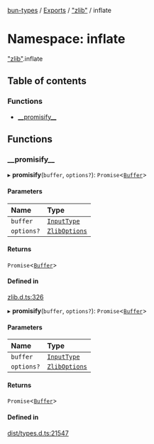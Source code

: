 [bun-types](../README.md) / [Exports](../modules.md) / ["zlib"](zlib_.md) / inflate

# Namespace: inflate

["zlib"](zlib_.md).inflate

## Table of contents

### Functions

- [\_\_promisify\_\_](zlib_.inflate.md#__promisify__)

## Functions

### \_\_promisify\_\_

▸ **__promisify__**(`buffer`, `options?`): `Promise`<[`Buffer`](buffer_.md#buffer)\>

#### Parameters

| Name | Type |
| :------ | :------ |
| `buffer` | [`InputType`](zlib_.md#inputtype) |
| `options?` | [`ZlibOptions`](../interfaces/zlib_.ZlibOptions.md) |

#### Returns

`Promise`<[`Buffer`](buffer_.md#buffer)\>

#### Defined in

[zlib.d.ts:326](https://github.com/valgaze/bun-types/blob/5e53f27/zlib.d.ts#L326)

▸ **__promisify__**(`buffer`, `options?`): `Promise`<[`Buffer`](buffer_.md#buffer)\>

#### Parameters

| Name | Type |
| :------ | :------ |
| `buffer` | [`InputType`](zlib_.md#inputtype) |
| `options?` | [`ZlibOptions`](../interfaces/zlib_.ZlibOptions.md) |

#### Returns

`Promise`<[`Buffer`](buffer_.md#buffer)\>

#### Defined in

[dist/types.d.ts:21547](https://github.com/valgaze/bun-types/blob/5e53f27/dist/types.d.ts#L21547)
